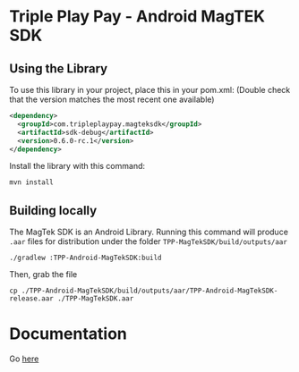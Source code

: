 # Triple Play Pay - Android MagTEK SDK
## Using the Library
To use this library in your project, place this in your pom.xml: (Double check that the version matches the most recent one available)
```xml
<dependency>
  <groupId>com.tripleplaypay.magteksdk</groupId>
  <artifactId>sdk-debug</artifactId>
  <version>0.6.0-rc.1</version>
</dependency>
```
Install the library with this command:
```sh
mvn install
```
## Building locally
The MagTek SDK is an Android Library. Running this command will produce `.aar` files for distribution under the folder `TPP-MagTekSDK/build/outputs/aar`
```
./gradlew :TPP-Android-MagTekSDK:build
```
Then, grab the file
```
cp ./TPP-Android-MagTekSDK/build/outputs/aar/TPP-Android-MagTekSDK-release.aar ./TPP-MagTekSDK.aar
```
# Documentation
Go [here](Docs/magtek-card-reader.md)
